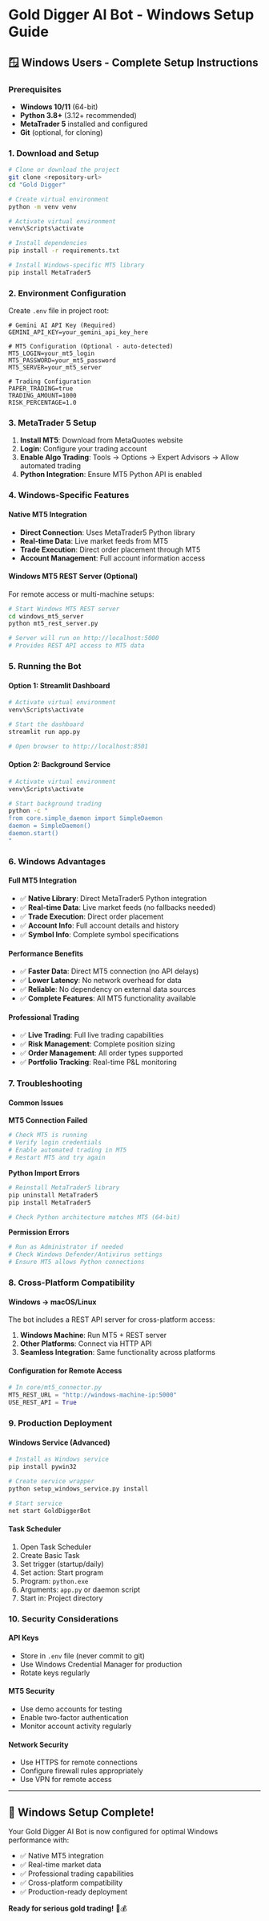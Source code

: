 # Gold Digger AI Bot - Windows Setup Guide

## 🪟 Windows Users - Complete Setup Instructions

### Prerequisites
- **Windows 10/11** (64-bit)
- **Python 3.8+** (3.12+ recommended)
- **MetaTrader 5** installed and configured
- **Git** (optional, for cloning)

### 1. Download and Setup

```bash
# Clone or download the project
git clone <repository-url>
cd "Gold Digger"

# Create virtual environment
python -m venv venv

# Activate virtual environment
venv\Scripts\activate

# Install dependencies
pip install -r requirements.txt

# Install Windows-specific MT5 library
pip install MetaTrader5
```

### 2. Environment Configuration

Create `.env` file in project root:
```env
# Gemini AI API Key (Required)
GEMINI_API_KEY=your_gemini_api_key_here

# MT5 Configuration (Optional - auto-detected)
MT5_LOGIN=your_mt5_login
MT5_PASSWORD=your_mt5_password
MT5_SERVER=your_mt5_server

# Trading Configuration
PAPER_TRADING=true
TRADING_AMOUNT=1000
RISK_PERCENTAGE=1.0
```

### 3. MetaTrader 5 Setup

1. **Install MT5**: Download from MetaQuotes website
2. **Login**: Configure your trading account
3. **Enable Algo Trading**: Tools → Options → Expert Advisors → Allow automated trading
4. **Python Integration**: Ensure MT5 Python API is enabled

### 4. Windows-Specific Features

#### Native MT5 Integration
- **Direct Connection**: Uses MetaTrader5 Python library
- **Real-time Data**: Live market feeds from MT5
- **Trade Execution**: Direct order placement through MT5
- **Account Management**: Full account information access

#### Windows MT5 REST Server (Optional)
For remote access or multi-machine setups:

```bash
# Start Windows MT5 REST server
cd windows_mt5_server
python mt5_rest_server.py

# Server will run on http://localhost:5000
# Provides REST API access to MT5 data
```

### 5. Running the Bot

#### Option 1: Streamlit Dashboard
```bash
# Activate virtual environment
venv\Scripts\activate

# Start the dashboard
streamlit run app.py

# Open browser to http://localhost:8501
```

#### Option 2: Background Service
```bash
# Activate virtual environment
venv\Scripts\activate

# Start background trading
python -c "
from core.simple_daemon import SimpleDaemon
daemon = SimpleDaemon()
daemon.start()
"
```

### 6. Windows Advantages

#### Full MT5 Integration
- ✅ **Native Library**: Direct MetaTrader5 Python integration
- ✅ **Real-time Data**: Live market feeds (no fallbacks needed)
- ✅ **Trade Execution**: Direct order placement
- ✅ **Account Info**: Full account details and history
- ✅ **Symbol Info**: Complete symbol specifications

#### Performance Benefits
- ✅ **Faster Data**: Direct MT5 connection (no API delays)
- ✅ **Lower Latency**: No network overhead for data
- ✅ **Reliable**: No dependency on external data sources
- ✅ **Complete Features**: All MT5 functionality available

#### Professional Trading
- ✅ **Live Trading**: Full live trading capabilities
- ✅ **Risk Management**: Complete position sizing
- ✅ **Order Management**: All order types supported
- ✅ **Portfolio Tracking**: Real-time P&L monitoring

### 7. Troubleshooting

#### Common Issues

**MT5 Connection Failed**
```bash
# Check MT5 is running
# Verify login credentials
# Enable automated trading in MT5
# Restart MT5 and try again
```

**Python Import Errors**
```bash
# Reinstall MetaTrader5 library
pip uninstall MetaTrader5
pip install MetaTrader5

# Check Python architecture matches MT5 (64-bit)
```

**Permission Errors**
```bash
# Run as Administrator if needed
# Check Windows Defender/Antivirus settings
# Ensure MT5 allows Python connections
```

### 8. Cross-Platform Compatibility

#### Windows → macOS/Linux
The bot includes a REST API server for cross-platform access:

1. **Windows Machine**: Run MT5 + REST server
2. **Other Platforms**: Connect via HTTP API
3. **Seamless Integration**: Same functionality across platforms

#### Configuration for Remote Access
```python
# In core/mt5_connector.py
MT5_REST_URL = "http://windows-machine-ip:5000"
USE_REST_API = True
```

### 9. Production Deployment

#### Windows Service (Advanced)
```bash
# Install as Windows service
pip install pywin32

# Create service wrapper
python setup_windows_service.py install

# Start service
net start GoldDiggerBot
```

#### Task Scheduler
1. Open Task Scheduler
2. Create Basic Task
3. Set trigger (startup/daily)
4. Set action: Start program
5. Program: `python.exe`
6. Arguments: `app.py` or daemon script
7. Start in: Project directory

### 10. Security Considerations

#### API Keys
- Store in `.env` file (never commit to git)
- Use Windows Credential Manager for production
- Rotate keys regularly

#### MT5 Security
- Use demo accounts for testing
- Enable two-factor authentication
- Monitor account activity regularly

#### Network Security
- Use HTTPS for remote connections
- Configure firewall rules appropriately
- Use VPN for remote access

---

## 🎯 Windows Setup Complete!

Your Gold Digger AI Bot is now configured for optimal Windows performance with:
- ✅ Native MT5 integration
- ✅ Real-time market data
- ✅ Professional trading capabilities
- ✅ Cross-platform compatibility
- ✅ Production-ready deployment

**Ready for serious gold trading!** 🚀💰
